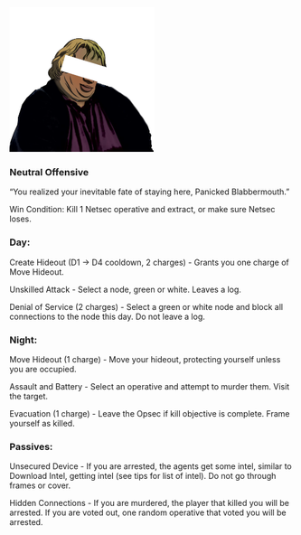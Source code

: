 ![panickedblabbermouth.png](Images/panickedblabbermouth.png)

### **Neutral Offensive**

“You realized your inevitable fate of staying here, Panicked Blabbermouth.”

Win Condition: Kill 1 Netsec operative and extract, or make sure Netsec loses.

### **Day:**

Create Hideout (D1 -> D4 cooldown, 2 charges) - Grants you one charge of Move Hideout.

Unskilled Attack - Select a node, green or white. Leaves a log.

Denial of Service (2 charges) - Select a green or white node and block all connections to the node this day. Do not leave a log.

### **Night:**

Move Hideout (1 charge) - Move your hideout, protecting yourself unless you are occupied.

Assault and Battery - Select an operative and attempt to murder them. Visit the target.

Evacuation (1 charge) - Leave the Opsec if kill objective is complete. Frame yourself as killed.

### **Passives:**

Unsecured Device - If you are arrested, the agents get some intel, similar to Download Intel, getting intel (see tips for list of intel). Do not go through frames or cover.

Hidden Connections - If you are murdered, the player that killed you will be arrested. If you are voted out, one random operative that voted you will be arrested.